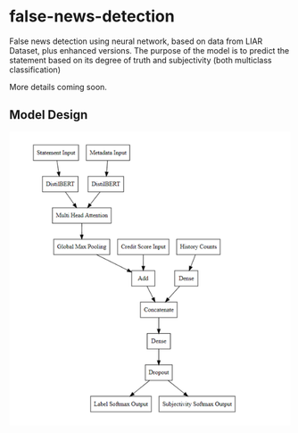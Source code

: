 # false-news-detection

False news detection using neural network, based on data from LIAR Dataset, plus enhanced versions. The purpose of the model is to predict the statement based on its degree of truth and subjectivity (both multiclass classification)

More details coming soon.

## Model Design

![alt text](./pics/model.png)
